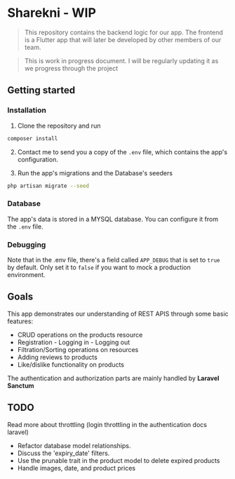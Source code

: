 # Sharekni - WIP

> This repository contains the backend logic for our app. The frontend is a Flutter app that will later be developed by other members of our team.

> This is work in progress document. I will be regularly updating it as we progress through the project

## Getting started

### Installation

1. Clone the repository and run

```sh
composer install
```

2. Contact me to send you a copy of the `.env` file, which contains the app's configuration.

3. Run the app's migrations and the Database's seeders

```sh
php artisan migrate --seed
```

### Database

The app's data is stored in a MYSQL database. You can configure it from the `.env` file.

### Debugging

Note that in the .env file, there's a field called `APP_DEBUG` that is set to `true` by default. Only set it to `false` if you want to mock a production environment.

## Goals

This app demonstrates our understanding of REST APIS through some basic features:

-   CRUD operations on the products resource
-   Registration - Logging in - Logging out
-   Filtration/Sorting operations on resources
-   Adding reviews to products
-   Like/dislike functionality on products

The authentication and authorization parts are mainly handled by **Laravel Sanctum**

## TODO

Read more about throttling (login throttling in the authentication docs laravel)

-   Refactor database model relationships.
-   Discuss the 'expiry_date' filters.
-   Use the prunable trait in the product model to delete expired products
-   Handle images, date, and product prices
